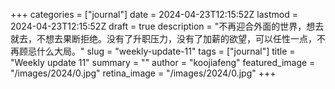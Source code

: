 +++
categories = ["journal"]
date = 2024-04-23T12:15:52Z
lastmod = 2024-04-23T12:15:52Z
draft = true
description = "不再迎合外面的世界，想去就去，不想去果断拒绝。没有了升职压力，没有了加薪的欲望，可以任性一点，不再顾忌什么大局。"
slug = "weekly-update-11"
tags = ["journal"]
title = "Weekly update 11"
summary = ""
author = "koojiafeng"
featured_image = "/images/2024/0.jpg"
retina_image =  "/images/2024/0.jpg"
+++
